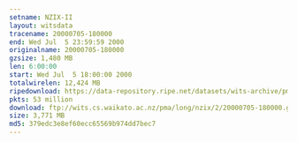 ```yaml
---
setname: NZIX-II
layout: witsdata
tracename: 20000705-180000
end: Wed Jul  5 23:59:59 2000
originalname: 20000705-180000
gzsize: 1,480 MB
len: 6:00:00
start: Wed Jul  5 18:00:00 2000
totalwirelen: 12,424 MB
ripedownload: https://data-repository.ripe.net/datasets/wits-archive/pma/long/nzix/2/20000705-180000.gz
pkts: 53 million
download: ftp://wits.cs.waikato.ac.nz/pma/long/nzix/2/20000705-180000.gz
size: 3,771 MB
md5: 379edc3e8ef60ecc65569b974dd7bec7
---
```

